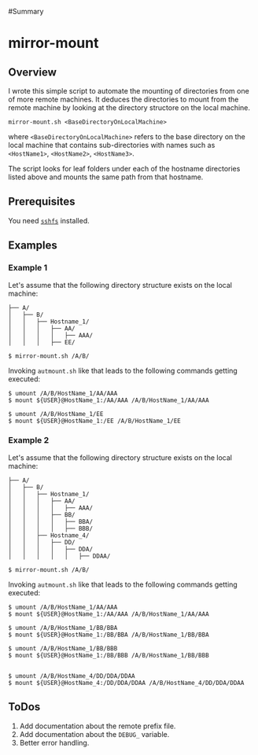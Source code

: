 #Summary 

# mirror-mount

## Overview

I wrote this simple script to automate the mounting of directories from one of more remote machines. It deduces the directories to mount from the remote machine by looking at the directory structore on the local machine.

```
mirror-mount.sh <BaseDirectoryOnLocalMachine>
```

where ```<BaseDirectoryOnLocalMachine>``` refers to the base directory on the local machine that contains sub-directories with names such as ```<HostName1>```, ```<HostName2>```, ```<HostName3>```.

The script looks for leaf folders under each of the hostname directories listed above and mounts the same path from that hostname.

## Prerequisites

You need [```sshfs```](https://github.com/osxfuse/sshfs) installed.

## Examples

### Example 1

Let's assume that the following directory structure exists on the local machine:

```
├── A/
│   ├── B/
│   │   ├── Hostname_1/
│   │   │   ├── AA/
│   │   │   │   ├── AAA/
│   │   │   ├── EE/
```

```
$ mirror-mount.sh /A/B/
```
Invoking ```autmount.sh``` like that leads to the following commands getting executed:

```
$ umount /A/B/HostName_1/AA/AAA
$ mount ${USER}@HostName_1:/AA/AAA /A/B/HostName_1/AA/AAA

$ umount /A/B/HostName_1/EE
$ mount ${USER}@HostName_1:/EE /A/B/HostName_1/EE

```

### Example 2

Let's assume that the following directory structure exists on the local machine:

```
├── A/
│   ├── B/
│   │   ├── Hostname_1/
│   │   │   ├── AA/
│   │   │   │   ├── AAA/
│   │   │   ├── BB/
│   │   │   │   ├── BBA/
│   │   │   │   ├── BBB/
│   │   ├── Hostname_4/
│   │   │   ├── DD/
│   │   │   │   ├── DDA/
│   │   │   │   │   ├── DDAA/
```

```
$ mirror-mount.sh /A/B/
```
Invoking ```autmount.sh``` like that leads to the following commands getting executed:

```
$ umount /A/B/HostName_1/AA/AAA
$ mount ${USER}@HostName_1:/AA/AAA /A/B/HostName_1/AA/AAA

$ umount /A/B/HostName_1/BB/BBA
$ mount ${USER}@HostName_1:/BB/BBA /A/B/HostName_1/BB/BBA

$ umount /A/B/HostName_1/BB/BBB
$ mount ${USER}@HostName_1:/BB/BBB /A/B/HostName_1/BB/BBB


$ umount /A/B/HostName_4/DD/DDA/DDAA
$ mount ${USER}@HostName_4:/DD/DDA/DDAA /A/B/HostName_4/DD/DDA/DDAA

```

## ToDos

1. Add documentation about the remote prefix file.
2. Add documentation about the ```DEBUG_``` variable.
3. Better error handling.
